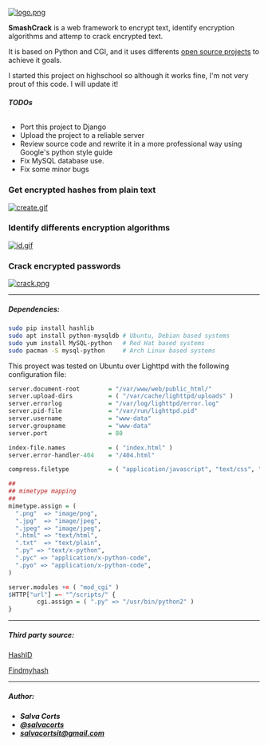 [![logo.png](https://s17.postimg.org/5b2g8mg73/logo.png)](https://postimg.org/image/dgki6s4fv/)

**SmashCrack** is a web framework to encrypt text, identify encryption algorithms and attemp to crack encrypted text.

It is based on Python and CGI, and it uses differents [open source projects](#openSource) to achieve it goals.

I started this project on highschool so although it works fine, I'm not very prout of this code. I will update it! 

###### **TODOs**

- Port this project to Django
- Upload the project to a reliable server 
- Review source code and rewrite it in a more professional way using Google's python style guide
- Fix MySQL database use.
- Fix some minor bugs

### Get encrypted hashes from plain text

[![create.gif](https://s14.postimg.org/pdeanv6kx/create.gif)](https://postimg.org/image/w3urxatql/)

### Identify differents encryption algorithms

[![id.gif](https://s14.postimg.org/9gfir5e6p/image.gif)](https://postimg.org/image/57asozax9/)

### Crack encrypted passwords

[![crack.png](https://s12.postimg.org/czdfc8jsd/crack.png)](https://postimg.org/image/kfcoy17hl/)

------

##### Dependencies:

```sh
sudo pip install hashlib
sudo apt install python-mysqldb # Ubuntu, Debian based systems
sudo yum install MySQL-python	# Red Hat based systems
sudo pacman -S mysql-python		# Arch Linux based systems
```

This proyect was tested on Ubuntu over Lighttpd with the following configuration file:

```r
server.document-root        = "/var/www/web/public_html/"
server.upload-dirs          = ( "/var/cache/lighttpd/uploads" )
server.errorlog             = "/var/log/lighttpd/error.log"
server.pid-file             = "/var/run/lighttpd.pid"
server.username             = "www-data"
server.groupname            = "www-data"
server.port                 = 80

index-file.names            = ( "index.html" )
server.error-handler-404    = "/404.html" 

compress.filetype           = ( "application/javascript", "text/css", "text/html", "text/plain" )

##
## mimetype mapping
##
mimetype.assign = (
  ".png"  => "image/png",
  ".jpg"  => "image/jpeg",
  ".jpeg" => "image/jpeg",
  ".html" => "text/html",
  ".txt"  => "text/plain",
  ".py" => "text/x-python",
  ".pyc" => "application/x-python-code",
  ".pyo" => "application/x-python-code",
)

server.modules += ( "mod_cgi" )
$HTTP["url"] =~ "^/scripts/" {
        cgi.assign = ( ".py" => "/usr/bin/python2" )
}
```

------

##### Third party source: <a id="openSource"></a>

[HashID](https://github.com/psypanda/hashID)

[Findmyhash](https://code.google.com/archive/p/findmyhash/)

-----
##### Author:

- ***Salva Corts***
- [***@salvacorts***](https://twitter.com/SalvaCorts)
- ***salvacortsit@gmail.com***
